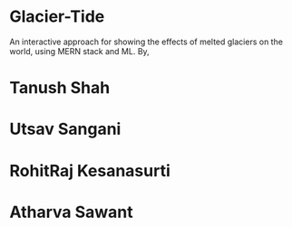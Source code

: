 # Glacier-Tide
An interactive approach for showing the effects of melted glaciers on the world, using MERN stack and ML.
By,
# Tanush Shah
# Utsav Sangani
# RohitRaj Kesanasurti
# Atharva Sawant
